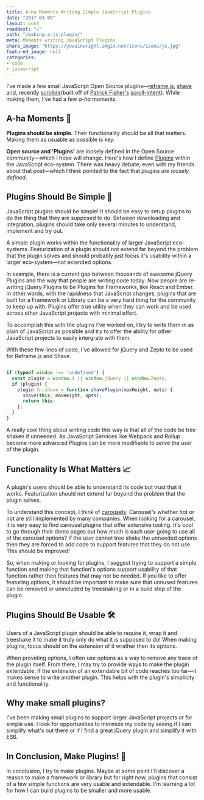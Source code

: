 ```yaml
---
title: A-ha Moments Writing Simple JavaScript Plugins
date: "2017-03-09"
layout: post
readNext: "/"
path: "/making-a-js-plugin/"
meta: Moments writing JavaScript Plugins
share_image: "https://yowainwright.imgix.net/icons/icons/js.jpg"
featured_image: null
categories:
- code
- javascript
---
```


I've made a few small JavaScript Open Source plugins—[reframe.js](https://dollarshaveclub.github.io/reframe.js/), [shave](https://dollarshaveclub.github.io/shave/) and, recently [scrolldir](https://github.com/dollarshaveclub/scrolldir)(built off of [Patrick Fisher's](https://github.com/pwfisher) [scroll-intent](https://github.com/pwfisher/scroll-intent.js)). While making them, I've had a few _a-ha_ moments. 

## A-ha Moments 💭
**Plugins should be simple.** Their functionality should be all that matters. Making them as usuable as possible is key. 

**Open source and 'Plugins'** are loosely defined in the Open Source community—which I hope will change. Here's how I define [Plugins](https://jeffry.in/4-categories-js-projects/) within the JavaScript eco-system. There was heavy debate, even with my friends about that post—which I think pointed to the fact that _plugins are loosely defined_.

## Plugins Should Be Simple 💁

JavaScript plugins should be simple! It should be easy to setup plugins to do the thing that they are supposed to do. Between downloading and integration, plugins should take only several minutes to understand, implement and try out.

A simple plugin works within the functionality of larger JavaScript eco-systems. Featurization of a plugin should not extend far beyond the problem that the plugin solves and should probably just focus it's usability within a larger eco-system—not extended options.

In example, there is a current gap between thousands of awesome jQuery Plugins and the way that people are writing code today. Now people are re-writing jQuery Plugins to be Plugins for Frameworks, like React and Ember. In other words, with the rapidness that JavaScript changes, plugins that are built for a Framework or Library can be a very hard thing for the community to keep up with. Plugins offer true utility when they can work and be used across other JavaScript projects with minimal effort.

To accomplish this with the plugins I've worked on, I try to write them in as plain of JavaScript as possible and try to offer the ability for other JavaScript projects to easily intergrate with them.

With these few lines of code, I've allowed for jQuery and Zepto to be used for Reframe.js and Shave.

```javaScript

if (typeof window !== 'undefined') {
  const plugin = window.$ || window.jQuery || window.Zepto;
  if (plugin) {
    plugin.fn.shave = function shavePlugin(maxHeight, opts) {
      shave(this, maxHeight, opts);
      return this;
    };
  }
}

```

A really cool thing about writing code this way is that all of the code be tree shaken if unneeded. As JavaScript Services like Webpack and Rollup become more advanced Plugins can be more modifiable to serve the user of the plugin.

## Functionality Is What Matters 📈

A plugin's users should be able to understand its code but trust that it works. Featurization should not extend far beyond the problem that the plugin solves. 

To understand this concept, I think of [carousels](http://shouldiuseacarousel.com/). Carousel's whether hot or not are still implemented by many companies. When looking for a carousel, it is very easy to find carousel plugins that offer extensive tooling. It's cool to go through their demo pages but how much is each user going to use all of the carousel options? If the user cannot tree shake the unneeded options then they are forced to add code to support features that they do not use. This should be improved!

So, when making or looking for plugins, I suggest trying to support a simple function and making that function's options support usability of that function rather then features that may not be needed. If you like to offer featuring options, it should be important to make sure that unnused features can be removed or unincluded by treeshaking or in a build step of the plugin.

## Plugins Should Be Usable 🛠

Users of a JavaScript plugin should be able to require it, wrap it and treeshake it to make it truly only do what it is supposed to do! When making plugins, focus should on the extension of it wrather then its options. 

When providing options, I often use options as a way to remove any trace of the plugin itself. From there, I may try to provide ways to make the plugin extendable. If the extension of an extendable bit of code reaches too far—it makes sense to write another plugin. This helps with the plugin's simplicity and functionality. 

## Why make small plugins? 
I've been making small plugins to support larger JavaScript projects or for simple use. I look for opportunities to minimize my code by seeing if I can simplify what's out there or if I find a great jQuery plugin and simplify it with ES6. 

## In Conclusion, Make Plugins! 🚀

In conclusion, I try to make plugins. Maybe at some point I'll discover a reason to make a framework or library but for right now, plugins that consist of a few simple functions are very usable and extendable. I'm learning a lot for how I can build plugins to be smaller and more usable. 





